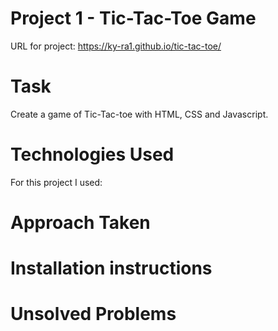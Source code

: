 # Project 1 - Tic-Tac-Toe Game

URL for project: https://ky-ra1.github.io/tic-tac-toe/

# Task
Create a game of Tic-Tac-toe with HTML, CSS and Javascript.


# Technologies Used
For this project I used:


# Approach Taken 


# Installation instructions



# Unsolved Problems